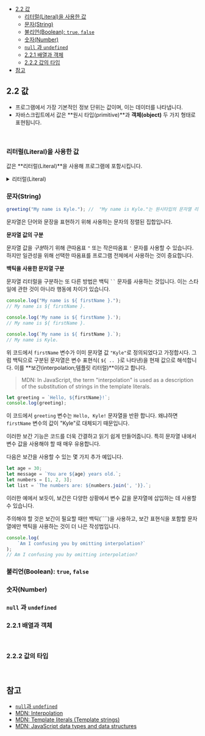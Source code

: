 - [2.2 값](#22-값)
  - [리터럴(Literal)을 사용한 값](#리터럴literal을-사용한-값)
  - [문자(String)](#문자string)
  - [불리언(Boolean): `true`, `false`](#불리언boolean-true-false)
  - [숫자(Number)](#숫자number)
  - [`null` 과 `undefined`](#null-과-undefined)
  - [2.2.1 배열과 객체](#221-배열과-객체)
  - [2.2.2 값의 타입](#222-값의-타입)
- [참고](#참고)


## 2.2 값

- 프로그램에서 가장 기본적인 정보 단위는 값이며, 이는 데이터를 나타냅니다.
- 자바스크립트에서 값은 **원시 타입(primitive)**과 **객체(object)** 두 가지 형태로 표현됩니다.

<br>

### 리터럴(Literal)을 사용한 값

값은 **리터럴(Literal)**을 사용해 프로그램에 포함시킵니다.

<details>
<summary>리터럴(Literal)</summary>

- **자바스크립트에서 리터럴은 소스 코드에서 고정된 값을 나타내는 표기법입니다.**
- 변수와 상수에 값을 할당하는 데 사용됩니다.
- 리터럴의 예:
  - 문자열 리터럴 (예: "Hello World")
  - 숫자 리터럴 (예: 123)
  - 불리언 리터럴 (true, false)
  - 객체 리터럴 (예: {name: "John", age: 30})
  - 배열 리터럴 (예: [1, 2, 3])
  - ...

</details>

### 문자(String)

```js
greeting("My name is Kyle."); //  "My name is Kyle."는 원시타입의 문자열 리터럴
```

문자열은 단어와 문장을 표현하기 위해 사용하는 문자의 정렬된 집합입니다.

**문자열 값의 구분**

문자열 값을 *구분*하기 위해 큰따옴표 `"` 또는 작은따옴표 `'` 문자를 사용할 수 있습니다. 하지만 일관성을 위해 선택한 따옴표를 프로그램 전체에서 사용하는 것이 중요합니다.

**백틱을 사용한 문자열 구분**

문자열 리터럴을 구분하는 또 다른 방법은 백틱 ` `` ` 문자를 사용하는 것입니다. 이는 스타일에 관한 것이 아니라 행동에 차이가 있습니다.

```jsx
console.log("My name is ${ firstName }.");
// My name is ${ firstName }.

console.log('My name is ${ firstName }.');
// My name is ${ firstName }.

console.log(`My name is ${ firstName }.`);
// My name is Kyle.
```

위 코드에서 `firstName` 변수가 이미 문자열 값 `"Kyle"`로 정의되었다고 가정합시다. 그럼 백틱으로 구분된 문자열은 변수 표현식( `${ .. }`로 나타낸)을 현재 값으로 해석합니다. 이를 **보간(interpolation;템플릿 리터럴)**이라고 합니다.


> MDN:
> In JavaScript, the term "interpolation" is used as a description of the substitution of strings in the template literals.

```js
let greeting = `Hello, ${firstName}!`;
console.log(greeting);
```

이 코드에서 `greeting` 변수는 `Hello, Kyle!` 문자열을 반환 합니다. 왜냐하면 `firstName` 변수의 값이 "Kyle"로 대체되기 때문입니다.

이러한 보간 기능은 코드를 더욱 간결하고 읽기 쉽게 만들어줍니다. 특히 문자열 내에서 변수 값을 사용해야 할 때 매우 유용합니다.

다음은 보간을 사용할 수 있는 몇 가지 추가 예입니다.

```js
let age = 30;
let message = `You are ${age} years old.`;
let numbers = [1, 2, 3];
let list = `The numbers are: ${numbers.join(', ')}.`;
```

이러한 예에서 보듯이, 보간은 다양한 상황에서 변수 값을 문자열에 삽입하는 데 사용할 수 있습니다.

주의해야 할 것은 보간이 필요할 때만 백틱(````)을 사용하고, 보간 표현식을 포함할 문자열에만 백틱을 사용하는 것이 더 나은 작성법입니다.

```jsx
console.log(
    `Am I confusing you by omitting interpolation?`
);
// Am I confusing you by omitting interpolation?
```

### 불리언(Boolean): `true`, `false`

### 숫자(Number)

### `null` 과 `undefined`

### 2.2.1 배열과 객체

<br>

### 2.2.2 값의 타입

<br>

## 참고

- [`null`과 `undefined`](https://github.com/getify/You-Dont-Know-JS/issues/1774)
- [MDN: Interpolation](https://developer.mozilla.org/en-US/docs/Glossary/Interpolation)
- [MDN: Template literals (Template strings)](https://developer.mozilla.org/en-US/docs/Web/JavaScript/Reference/Template_literals#string_interpolation)
- [MDN: JavaScript data types and data structures](https://developer.mozilla.org/en-US/docs/Web/JavaScript/Data_structures)